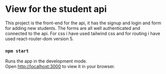 # View for the student api

This project is the front-end for the api, it has the signup and login and form for adding new students.
The forms are all well authenticated and connected to the api.
For css i have used tailwind css and for routing i have used react-router-dom version 5.
### `npm start`

Runs the app in the development mode.\
Open [http://localhost:3000](http://localhost:3000) to view it in your browser.










